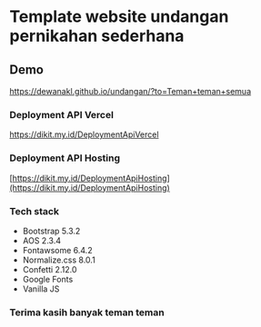 # Template website undangan pernikahan sederhana

## Demo

<https://dewanakl.github.io/undangan/?to=Teman+teman+semua>

### Deployment API Vercel
https://dikit.my.id/DeploymentApiVercel
[](https://dikit.my.id/DeploymentApiVercel)

### Deployment API Hosting

[https://dikit.my.id/DeploymentApiHosting](https://dikit.my.id/DeploymentApiHosting)

### Tech stack

- Bootstrap 5.3.2
- AOS 2.3.4
- Fontawsome 6.4.2
- Normalize.css 8.0.1
- Confetti 2.12.0
- Google Fonts
- Vanilla JS

### Terima kasih banyak teman teman
